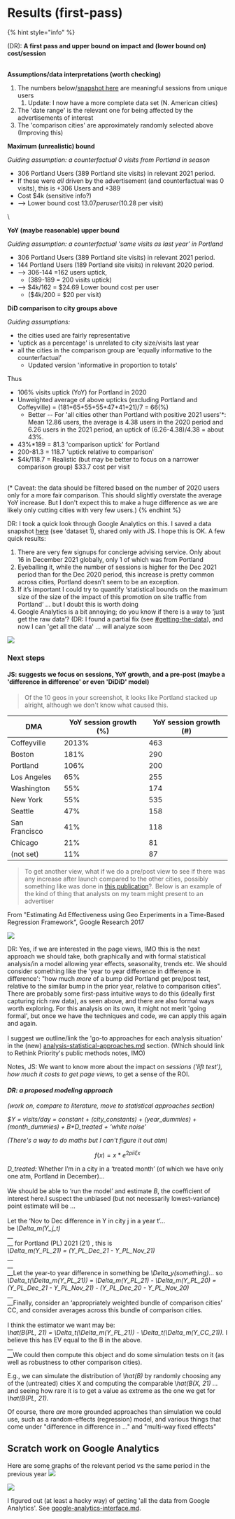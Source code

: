 # Results (first-pass)

{% hint style="info" %}


(DR): **A first pass and upper bound on impact and (lower bound on) cost/session**

\
**Assumptions/data interpretations (worth checking)**

1. The numbers below/[snapshot here](https://www.dropbox.com/s/lquhw7a2jq8s3pz/portland%20vs%20comparison%20citiesAnalytics%20TLYCS%20-%20all%20domains%20portland%20another%20try%2020211203-20220102%2020201203-20210102.xlsx?dl=0) are meaningful sessions from unique users
   1. Update: I now have a more complete data set (N. American cities)
2. The 'date range' is the relevant one for being affected by the advertisements of interest&#x20;
3. The 'comparison cities' are approximately randomly selected above (Improving this)



**Maximum (unrealistic) bound**

_Guiding assumption: a counterfactual 0 visits from Portland in season_ &#x20;

* 306 Portland Users (389 Portland site visits) in relevant 2021 period. &#x20;
* If these were _all_ driven by the advertisement (and counterfactual was 0 visits), this is +306 Users and +389 &#x20;
* Cost $4k (sensitive info?)
* \--> Lower bound cost $13.07 per user ($10.28 per visit)

\


**YoY (maybe reasonable) upper bound**

_Guiding assumption: a counterfactual 'same visits as last year' in Portland_

* 306 Portland Users (389 Portland site visits) in relevant 2021 period.&#x20;
* 144 Portland Users (189 Portland site visits) in relevant 2020 period.&#x20;
* \--> 306-144 =162 users uptick,&#x20;
  * (389-189 = 200 visits uptick)
* \--> $4k/162 = $24.69 Lower bound cost per user&#x20;
  * ($4k/200 =  $20 per visit)





**DiD comparison to city groups above**

_Guiding assumptions:_

* the cities used are fairly representative
* 'uptick as a percentage' is unrelated to city size/visits last year
* all the cities in the comparison group are 'equally informative to the counterfactual'
  * Updated version 'informative in proportion to totals'

Thus

* 106% visits uptick (YoY) for Portland in 2020
* Unweighted average of above upticks (excluding Portland and Coffeyville) = (181+65+55+55+47+41+21)/7 = 66(%)
  * Better -- For 'all cities other than Portland with positive 2021 users'\*: Mean 12.86 users, the average is 4.38 users in the 2020 period and 6.26 users in the 2021 period, an uptick of (6.26-4.38)/4.38 = about 43%.  &#x20;
* &#x20;43%\*189 = 81.3 'comparison uptick' for Portland
* 200-81.3 = 118.7 'uptick relative to comparison'
* $4k/118.7 = Realistic (but may be better to focus on a narrower comparison group) $33.7 cost per visit

\
(\* Caveat: the data should be filtered based on the number of 2020 users only for a more fair comparison. This should slightly overstate the average YoY increase.  But I don't expect this to make a huge difference as we are likely only cutting cities with very few users.)
{% endhint %}



DR: I took a quick look through Google Analytics on this. I saved a data snapshot [here](https://www.dropbox.com/s/lquhw7a2jq8s3pz/portland%20vs%20comparison%20citiesAnalytics%20TLYCS%20-%20all%20domains%20portland%20another%20try%2020211203-20220102%2020201203-20210102.xlsx?dl=0) (see 'dataset 1), shared only with JS. I hope this is OK. A few quick results:

1. There are very few signups for concierge advising service. Only about 16 in December 2021 globally, only 1 of which was from Portland
2. Eyeballing it, while the number of sessions is higher for the Dec 2021 period than for the Dec 2020 period, this increase is pretty common across cities, Portland doesn’t seem to be an exception.
3. If it’s important I could try to quantify ‘statistical bounds on the maximum size of the size of the impact of this promotion on site traffic from Portland’ … but I doubt this is worth doing
4. Google Analytics is a bit annoying; do you know if there is a way to ‘just get the raw data’? (DR: I found a partial fix (see [#getting-the-data](../../../methodological-discussion/implementation-and-collecting-data-issues/google-analytics-interface.md#getting-the-data "mention")), and now I can 'get all the data' ... will analyze soon

![](<../../../.gitbook/assets/image (3).png>)

### Next steps

#### JS: suggests we focus on sessions, YoY growth, and a pre-post (maybe a 'difference in difference' or even 'DiDiD' model)

> Of the 10 geos in your screenshot, it looks like Portland stacked up alright, although we don't know what caused this.

| DMA           | YoY session growth (%) | YoY session growth (#) |
| ------------- | ---------------------- | ---------------------- |
| Coffeyville   | 2013%                  | 463                    |
| Boston        | 181%                   | 290                    |
| Portland      | 106%                   | 200                    |
| Los Angeles   | 65%                    | 255                    |
| Washington    | 55%                    | 174                    |
| New York      | 55%                    | 535                    |
| Seattle       | 47%                    | 158                    |
| San Francisco | 41%                    | 118                    |
| Chicago       | 21%                    | 81                     |
| (not set)     | 11%                    | 87                     |

> To get another view, what if we do a pre/post view to see if there was any increase after launch compared to the other cities, possibly something like was done in [this publication](https://research.google/pubs/pub45950/)?. Below is an example of the kind of thing that analysts on my team might present to an advertiser

From "Estimating Ad Effectiveness using Geo Experiments in a Time-Based Regression Framework", Google Research 2017

![](https://mail.google.com/mail/u/0?ui=2\&ik=afc4baae80\&attid=0.2\&permmsgid=msg-f:1721246454228132284\&th=17e31887d32b21bc\&view=fimg\&fur=ip\&sz=s0-l75-ft\&attbid=ANGjdJ-WFHd4xsxNBP4QPk12WSiLIO9o8ZRPeJvgYm00kamKvattM7OYPEI6s2Kvv4uI0-UlHpL-Zr0pFmxhC2p4MvIkNXYuj7HJsMppYia2BoqA4iMWBsg5MrSTduY\&disp=emb\&realattid=ii\_ky3jmn652)

DR: Yes, if we are interested in the page views, IMO this is the next approach we should take, both graphically and with formal statistical analysis/in a model allowing year effects, seasonality, trends etc. We should consider something like the 'year to year difference in difference in difference': "how much _more_ of a bump did Portland get pre/post test, relative to the similar bump in the prior year, relative to comparison cities". There are probably some first-pass intuitive ways to do this (ideally first capturing rich raw data), as seen above, and there are also formal ways worth exploring. For this analysis on its own, it might not merit 'going formal', but once we have the techniques and code, we can apply this again and again.\
\
I suggest we outline/link the 'go-to approaches for each analysis situation' in the (new) [analysis-statistical-approaches.md](../../../methodological-discussion/analysis-statistical-approaches.md "mention") section. (Which should link to Rethink Priority's public methods notes, IMO)

Notes, JS: We want to know more about the impact on _sessions ('lift test'), how much it costs to get page views,_ to get a sense of the ROI.

#### _DR: a proposed modeling approach_

_(work on, compare to literature, move to statistical approaches section)_

_$Y = visits/day = constant + (city\_constants) + (year\_dummies) + (month\_dummies) + B\*D\_treated + ‘white noise’_

_(There's a way to do maths but I can't figure it out atm)_

$$
f(x) = x * e^{2 pi i \xi x}
$$

_D\_treated:_ Whether I’m in a city in a ‘treated month’ (of which we have only one atm, Portland in December)…\
\
We should be able to ‘run the model’ and estimate _B_, the coefficient of interest here.I suspect the unbiased (but not necessarily lowest-variance) point estimate will be …\
\
Let the ‘Nov to Dec difference in Y in city j in a year t’…\
be _\Delta\_m(Y\_j\_t)_\
\_\_\
\_\_ for Portland (PL) 2021 (21) , this is\
_\Delta\_m(Y\_PL\_21) = (Y\_PL\_Dec\_21 - Y\_PL\_Nov\_21)_\
\_\_\
\_\_\
\_\_Let the year-to year difference in something be _\Delta\_y(something)_… so\
_\Delta\_t(\Delta\_m(Y\_PL\_21))_ = _\Delta\_m(Y\_PL\_21) - \Delta\_m(Y\_PL\_20) = (Y\_PL\_Dec\_21 - Y\_PL\_Nov\_21) - (Y\_PL\_Dec\_20 - Y\_PL\_Nov\_20)_\
\_\_\
\_\_Finally, consider an ‘appropriately weighted bundle of comparison cities’ CC, and consider averages across this bundle of comparison cities.\
\
I think the estimator we want may be:\
_\hat(B(PL, 21) = \Delta\_t(\Delta\_m(Y\_PL\_21)) - \Delta\_t(\Delta\_m(Y\_CC\_21))._ I believe this has EV equal to the B in the above.\
\_\_\
\_\_We could then compute this object and do some simulation tests on it (as well as robustness to other comparison cities).

E.g., we can simulate the distribution of _\hat(B)_ by randomly choosing any of the (untreated) cities X and computing the comparable \\_hat(B(X, 21) …_ and seeing how rare it is to get a value as extreme as the one we get for _\hat(B(PL, 21)._

Of course, there _are_ more grounded approaches than simulation we could use, such as a random-effects (regression) model, and various things that come under "difference in difference in ..." and "multi-way fixed effects"



## Scratch work on Google Analytics

Here are some graphs of the relevant period vs the same period in the previous year ![](<../../../.gitbook/assets/image (21).png>)

![](<../../../.gitbook/assets/image (18).png>)



I figured out (at least a hacky way) of getting 'all the data from Google Analytics'.    See [google-analytics-interface.md](../../../methodological-discussion/implementation-and-collecting-data-issues/google-analytics-interface.md "mention").



